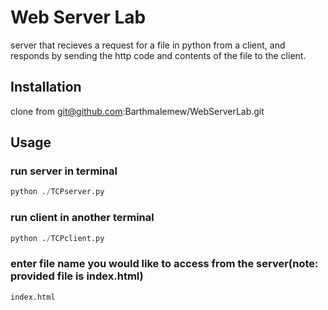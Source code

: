 # Web Server Lab
server that recieves a request for a file in python from a client,
and responds by sending the http code and contents of the file to the client. 

## Installation
clone from git@github.com:Barthmalemew/WebServerLab.git

## Usage

### run server in terminal
``` python
python ./TCPserver.py
```

### run client in another terminal
``` python
python ./TCPclient.py
```

### enter file name you would like to access from the server(note: provided file is index.html)
``` bash
index.html
```


